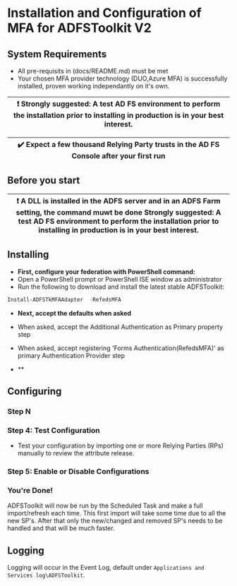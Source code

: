 # Installation and Configuration of MFA for ADFSToolkit V2

## System Requirements
- All pre-requisits in (docs/README.md) must be met
- Your chosen MFA provider technology (DUO,Azure MFA) is successfully installed, proven working  independantly on it's own. 

|:exclamation: Strongly suggested: A test AD FS environment to perform the installation prior to installing in production is in your best interest. |
|-----------------------------------------------------------------------------|


| :heavy_check_mark: Expect a few thousand Relying Party trusts in the AD FS Console after your first run|
|-----------------------------------------------------------------------------|

## Before you start

|:exclamation: A DLL is installed in the ADFS server and in an ADFS Farm setting, the command muwt be done Strongly suggested: A test AD FS environment to perform the installation prior to installing in production is in your best interest. |
|-----------------------------------------------------------------------------|

## Installing

- **First, configure your federation with PowerShell command:**
- Open a PowerShell prompt or PowerShell ISE window as administrator
- Run the following to download and install the latest stable ADFSToolkit:
```PowerShell
Install-ADFSTkMFAAdapter  -RefedsMFA
```
- **Next, accept the defaults when asked**
- When asked, accept the Additional Authentication as Primary  property step
- When asked, accept registering 'Forms Authentication(RefedsMFA)' as primary  Authentication Provider step

- **

## Configuring


###  Step N


### Step 4: Test Configuration
- Test your configuration by importing one or more Relying Parties (RPs) manually to review the attribute release. 

### Step 5: Enable or Disable Configurations

### You're Done!

ADFSToolkit will now be run by the Scheduled Task and make a full import/refresh each time. This first import will take some time due to all the new SP's. After that only the new/changed and removed SP's needs to be handled and that will be much faster.

## Logging

Logging will occur in the Event Log, default under `Applications and Services log\ADFSToolkit`. 
